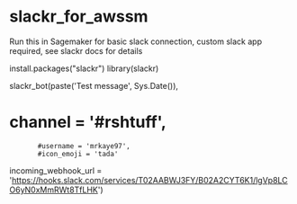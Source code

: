 # slackr_for_awssm
Run this in Sagemaker for basic slack connection, custom slack app required, see slackr docs for details

install.packages("slackr")
library(slackr)

slackr_bot(paste('Test message', Sys.Date()), 
#           channel = '#rshtuff',
           #username = 'mrkaye97',
           #icon_emoji = 'tada'          
incoming_webhook_url = 'https://hooks.slack.com/services/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')
